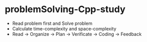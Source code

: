 # problemSolving-Cpp-study
- Read problem first and Solve problem
- Calculate time-complexity and space-complexity
- Read -> Organize -> Plan -> Verificate -> Coding -> Feedback